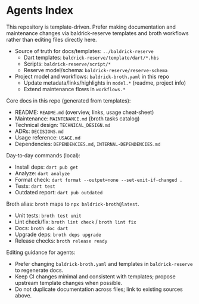 # Agents Index

This repository is template-driven. Prefer making documentation and maintenance changes via baldrick-reserve templates and broth workflows rather than editing files directly here.

- Source of truth for docs/templates: `../baldrick-reserve`
  - Dart templates: `baldrick-reserve/template/dart/*.hbs`
  - Scripts: `baldrick-reserve/script/*`
  - Reserve model/schema: `baldrick-reserve/reserve-schema`
- Project model and workflows: `baldrick-broth.yaml` in this repo
  - Update metadata/links/highlights in `model.*` (readme, project info)
  - Extend maintenance flows in `workflows.*`

Core docs in this repo (generated from templates):
- README: `README.md` (overview, links, usage cheat‑sheet)
- Maintenance: `MAINTENANCE.md` (broth tasks catalog)
- Technical design: `TECHNICAL_DESIGN.md`
- ADRs: `DECISIONS.md`
- Usage reference: `USAGE.md`
- Dependencies: `DEPENDENCIES.md`, `INTERNAL-DEPENDENCIES.md`

Day‑to‑day commands (local):
- Install deps: `dart pub get`
- Analyze: `dart analyze`
- Format check: `dart format --output=none --set-exit-if-changed .`
- Tests: `dart test`
- Outdated report: `dart pub outdated`

Broth alias: `broth` maps to `npx baldrick-broth@latest`.
- Unit tests: `broth test unit`
- Lint check/fix: `broth lint check` / `broth lint fix`
- Docs: `broth doc dart`
- Upgrade deps: `broth deps upgrade`
- Release checks: `broth release ready`

Editing guidance for agents:
- Prefer changing `baldrick-broth.yaml` and templates in `baldrick-reserve` to regenerate docs.
- Keep CI changes minimal and consistent with templates; propose upstream template changes when possible.
- Do not duplicate documentation across files; link to existing sources above.
